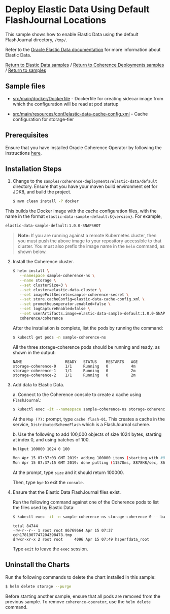 # Deploy Elastic Data Using Default FlashJournal Locations

This sample shows how to enable Elastic Data using the default FlashJournal directory, `/tmp/`.  

Refer to the [Oracle Elastic Data documentation](https://docs.oracle.com/middleware/12213/coherence/COHDG/implementing-storage-and-backing-maps.htm#COHDG5496)
for more information about Elastic Data.

[Return to Elastic Data samples](../) / [Return to Coherence Deployments samples](../../) / [Return to samples](../../../README.md#list-of-samples)

## Sample files

* [src/main/docker/Dockerfile](src/main/docker/Dockerfile) - Dockerfile for creating sidecar image from which the configuration will be read at pod startup

* [src/main/resources/conf/elastic-data-cache-config.xml](src/main/resources/conf/elastic-data-cache-config.xml) - Cache configuration for storage-tier

## Prerequisites

Ensure that you have installed Oracle Coherence Operator by following the instructions [here](../../../README.md#install-the-coherence-operator).

## Installation Steps

1. Change to the `samples/coherence-deployments/elastic-data/default` directory. Ensure that you have your maven build environment set for JDK8, and build the project.

   ```bash
   $ mvn clean install -P docker
   ```
 This builds the Docker image with the cache configuration files, with the name in the format `elastic-data-sample-default:${version}`. For example,

   ```bash
   elastic-data-sample-default:1.0.0-SNAPSHOT
   ```

   > **Note:** If you are running against a remote Kubernetes cluster, then you must
   > push the above image to your repository accessible to that cluster. You must also
   > prefix the image name in the `helm` command, as shown  below.

2. Install the Coherence cluster.

   ```bash
   $ helm install \
      --namespace sample-coherence-ns \
      --name storage \
      --set clusterSize=3 \
      --set cluster=elastic-data-cluster \
      --set imagePullSecrets=sample-coherence-secret \
      --set store.cacheConfig=elastic-data-cache-config.xml \
      --set prometheusoperator.enabled=false \
      --set logCaptureEnabled=false \
      --set userArtifacts.image=elastic-data-sample-default:1.0.0-SNAPSHOT \
      coherence/coherence
   ```

   After the installation is complete, list the pods by running the command:

   ```bash
   $ kubectl get pods -n sample-coherence-ns
   ```
   All the three storage-coherence pods should be running and ready, as shown in the output:
   ```console
   NAME                   READY   STATUS    RESTARTS   AGE
   storage-coherence-0    1/1     Running   0          4m
   storage-coherence-1    1/1     Running   0          2m   
   storage-coherence-2    1/1     Running   0          2m
   ```   

3. Add data to Elastic Data.

   a. Connect to the Coherence console to create a cache using `FlashJournal`:

   ```bash
   $ kubectl exec -it --namespace sample-coherence-ns storage-coherence-0 -- bash /scripts/startCoherence.sh console
   ```   

   At the `Map (?):` prompt, type `cache flash-01`.  This creates a cache in the service, `DistributedSchemeFlash`
   which is a FlashJournal scheme.

   b. Use the following to add 100,000 objects of size 1024 bytes, starting at index 0, and using batches of 100.

   ```bash
   bulkput 100000 1024 0 100

   Mon Apr 15 07:37:03 GMT 2019: adding 100000 items (starting with #0) each 1024 bytes ...
   Mon Apr 15 07:37:15 GMT 2019: done putting (11578ms, 8878KB/sec, 8637 items/sec)
   ```

   At the prompt, type `size` and it should return 100000.

   Then, type `bye` to exit the `console`.

4. Ensure that the Elastic Data FlashJournal files exist.

   Run the following command against one of the Coherence pods to list the files used by Elastic Data:

   ```bash
   $ kubectl exec -it -n sample-coherence-ns storage-coherence-0 -- bash -c 'ls -l /tmp/'
   ```
   ```console
   total 84744
   -rw-r--r-- 1 root root 86769664 Apr 15 07:37 coh1781907747204398478.tmp
   drwxr-xr-x 2 root root     4096 Apr 15 07:49 hsperfdata_root
   ```

   Type `exit` to leave the `exec` session.

## Uninstall the Charts

Run the following commands to delete the chart installed in this sample:

```bash
$ helm delete storage --purge
```

Before starting another sample, ensure that all  pods are removed from the previous sample. To remove `coherence-operator`, use the `helm delete` command.
